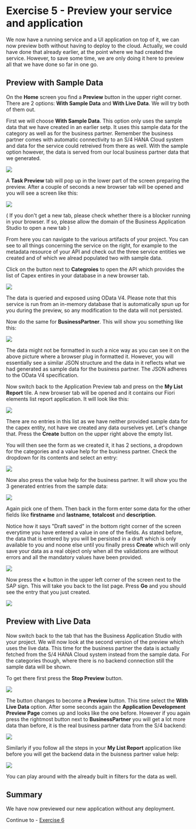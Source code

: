 # Exercise 5 - Preview your service and application

We now have a running service and a UI application on top of it, we can now preview both without having to deploy to the cloud. Actually, we could have done that already earlier, at the point where we had created the service. However, to save some time, we are only doing it here to preview all that we have done so far in one go.

## Preview with Sample Data

On the **Home** screen you find a **Preview** button in the upper right corner. There are 2 options: **With Sample Data** and **With Live Data**. We will try both of them out. 

First we will choose **With Sample Data**. This option only uses the sample data that we have created in an earlier setp. It uses this sample data for the category as well as for the business partner. Remember the business partner comes with automatic connectivity to an S/4 HANA Cloud system and data for the service could retreived from there as well. With the sample option however, the data is served from our local business partner data that we generated.

![](/exercises/ex5/images/LCAP_51.png)  

A **Task Preview** tab will pop up in the lower part of the screen preparing the preview. After a couple of seconds a new browser tab will be opened and you will see a screen like this:

![](/exercises/ex5/images/LCAP_52.png)  

( If you don't get a new tab, please check whether there is a blocker running in your browser. If so, please allow the domain of the Business Application Studio to open a new tab )

From here you can navigate to the various artifacts of your project. You can see to all things concerning the service on the right, for example to the metadata resource of your API and check out the three service entities we created and of which we alread populated two with sample data.

Click on the button next to **Categroies** to open the API which provides the list of Capex entires in your database in a new browser tab. 

![](/exercises/ex5/images/LCAP_52_2.png) 

The data is queried and exposed using OData V4. Please note that this service is run from an in-memory database that is automatically spun up for you during the preview, so any modification to the data will not persisted.

Now do the same for **BusinessPartner**. This will show you something like this:

![](/exercises/ex5/images/LCAP_53.png)  

The data might not be formatted in such a nice way as you can see it on the above picture where a browser plug in formatted it. However, you will essentially see a similar JSON structure and the data in it reflects what we had generated as sample data for the business partner. The JSON adheres to the OData V4 specification.

Now switch back to the Application Preview tab and press on the **My List Report** tile. A new browser tab will be opened and it contains our Fiori elements list report application. It will look like this:

![](/exercises/ex5/images/LCAP_54.png)  

There are no entries in this list as we have neither provided sample data for the capex entity, not have we created any data ourselves yet. Let's change that. Press the **Create** button on the upper right above the empty list.

You will then see the form as we created it, it has 2 sections, a dropdown for the categories and a value help for the business partner. Check the dropdown for its contents and select an entry:

![](/exercises/ex5/images/LCAP_55.png) 

Now also press the value help for the business partner. It will show you the 3 generated entries from the sample data:

![](/exercises/ex5/images/LCAP_56.png) 

Again pick one of them. Then back in the form enter some data for the other fields like **firstname** and **lastname**, **totalcost** and **description**.

Notice how it says "Draft saved" in the bottom right corner of the screen everytime you have entered a value in one of the fields. As stated before, the data that is entered by you will be persisted in a draft which is only available to you and noone else until you finally press **Create** which will only save your data as a real object only when all the validations are without errors and all the mandatory values have been provided.
 
![](/exercises/ex5/images/LCAP_57.png) 

Now press the **<** button in the upper left corner of the screen next to the SAP sign. This will take you back to the list page. Press **Go** and you should see the entry that you just created.

![](/exercises/ex5/images/LCAP_58.png) 

## Preview with Live Data

Now switch back to the tab that has the Business Application Studio with your project. We will now look at the second version of the preview which uses the live data. This time for the business partner the data is actually fetched from the S/4 HANA Cloud system instead from the sample data. For the categories though, where there is no backend connection still the sample data will be shown.

To get there first press the **Stop Preview** button. 

![](/exercises/ex5/images/LCAP_59.png) 

The button changes to become a **Preview** button. This time select the **With Live Data** option. After some seconds again the **Application Development Preview Page** comes up and looks like the one before. However if you again press the rightmost button next to **BusinessPartner** you will get a lot more data than before, it is the real business partner data from the S/4 backend:

![](/exercises/ex5/images/LCAP_510.png) 

Similarly if you follow all the steps in your **My List Report** application like before you will get the backend data in the buisness partner value help:

![](/exercises/ex5/images/LCAP_511.png) 

You can play around with the already built in filters for the data as well.

## Summary
We have now previewed our new application without any deployment.

Continue to - [Exercise 6](../ex6/README.md)
